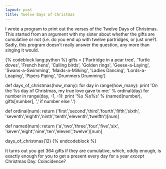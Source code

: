```yaml
---
layout: post
title: Twelve Days of Christmas
---
```


I wrote a program to print out the verses of the Twelve Days of Christmas. This
started from an argument with my sister about whether the gifts are cumulative
or not (i.e. do you end up with twelve partridges, or just one?). Sadly, this
program doesn't really answer the question, any more than singing it would.

{% codeblock lang:python %}
gifts = ['Partridge in a pear tree', 'Turtle doves', 'French hens',
'Calling birds', 'Golden rings', 'Geese-a-Laying',
'Swans-a-Swimming', 'Maids-a-Milking', 'Ladies Dancing',
'Lords-a-Leaping', 'Pipers Piping', 'Drummers Drumming']

def days_of_christmas(how_many):
    for day in range(how_many):
        print 'On the %s day of Christmas, my true love gave to me:' % ordinal(day)
        for number in range(day, -1, -1):
            print '%s %s%s' % (named(number), gifts[number], ',' if number else '.')

def ordinal(num):
    return ('first','second','third','fourth','fifth','sixth',
            'seventh','eighth','ninth','tenth','eleventh','twelfth')[num]

def named(num):
    return ('a','two','three','four','five','six',
            'seven','eight','nine','ten','eleven','twelve')[num]

days_of_christmas(12)
{% endcodeblock %}

It turns out you get 364 gifts if they are cumulative, which, oddly enough, is
exactly enough for you to get a present every day for a year *except*
Christmas Day. Coincidence?

